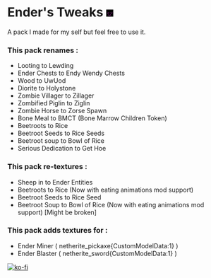 # Ender's Tweaks ![pack](./pack.png)
A pack I made for my self but feel free to use it.

### This pack renames :
- Looting to Lewding
- Ender Chests to Endy Wendy Chests
- Wood to UwUod
- Diorite to Holystone
- Zombie Villager to Zillager
- Zombified Piglin to Ziglin
- Zombie Horse to Zorse Spawn
- Bone Meal to BMCT (Bone Marrow Children Token)
- Beetroots to Rice
- Beetroot Seeds to Rice Seeds
- Beetroot soup to Bowl of Rice
- Serious Dedication to Get Hoe

### This pack re-textures :
- Sheep in to Ender Entities  
- Beetroots to Rice (Now with eating animations mod  support)
- Beetroot Seeds to Rice Seed
- Beetroot Soup to Bowl of Rice  (Now with eating animations mod  support) [Might be broken]

### This pack adds textures for :
- Ender Miner ( netherite_pickaxe{CustomModelData:1} )
- Ender Blaster ( netherite_sword{CustomModelData:1} )

[![ko-fi](https://ko-fi.com/img/githubbutton_sm.svg)](https://ko-fi.com/M4M7DWJCH)
